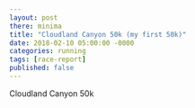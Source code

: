 ```yaml
---
layout: post
there: minima
title: "Cloudland Canyon 50k (my first 50k)"
date: 2018-02-10 05:00:00 -0000
categories: running
tags: [race-report]
published: false
---
```


Cloudland Canyon 50k
